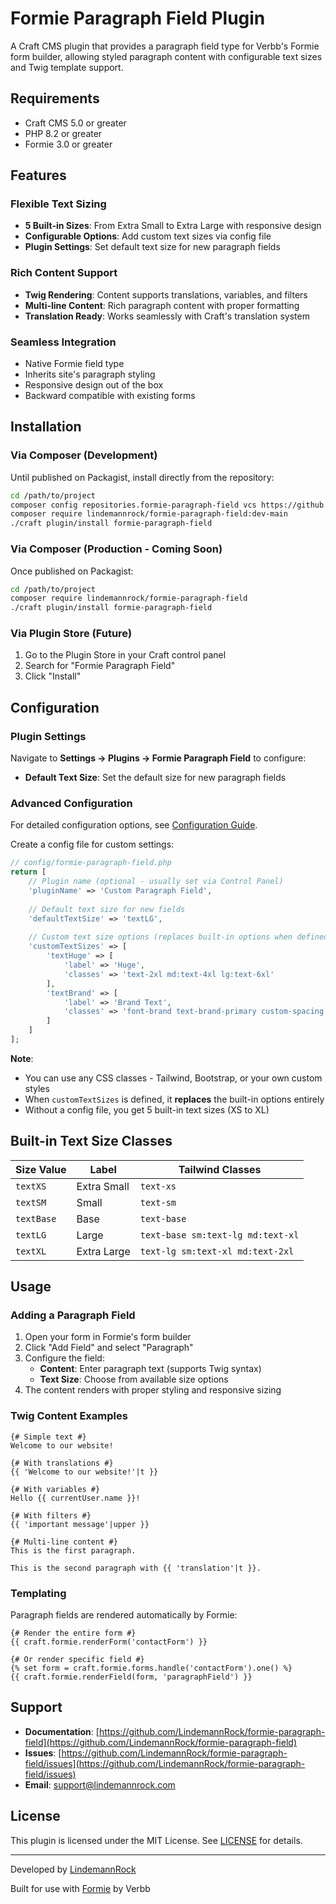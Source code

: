 # Formie Paragraph Field Plugin

A Craft CMS plugin that provides a paragraph field type for Verbb's Formie form builder, allowing styled paragraph content with configurable text sizes and Twig template support.

## Requirements

- Craft CMS 5.0 or greater
- PHP 8.2 or greater
- Formie 3.0 or greater

## Features

### Flexible Text Sizing
- **5 Built-in Sizes**: From Extra Small to Extra Large with responsive design
- **Configurable Options**: Add custom text sizes via config file
- **Plugin Settings**: Set default text size for new paragraph fields

### Rich Content Support
- **Twig Rendering**: Content supports translations, variables, and filters
- **Multi-line Content**: Rich paragraph content with proper formatting
- **Translation Ready**: Works seamlessly with Craft's translation system

### Seamless Integration
- Native Formie field type
- Inherits site's paragraph styling
- Responsive design out of the box
- Backward compatible with existing forms

## Installation

### Via Composer (Development)

Until published on Packagist, install directly from the repository:

```bash
cd /path/to/project
composer config repositories.formie-paragraph-field vcs https://github.com/LindemannRock/formie-paragraph-field
composer require lindemannrock/formie-paragraph-field:dev-main
./craft plugin/install formie-paragraph-field
```

### Via Composer (Production - Coming Soon)

Once published on Packagist:

```bash
cd /path/to/project
composer require lindemannrock/formie-paragraph-field
./craft plugin/install formie-paragraph-field
```

### Via Plugin Store (Future)

1. Go to the Plugin Store in your Craft control panel
2. Search for "Formie Paragraph Field"
3. Click "Install"

## Configuration

### Plugin Settings

Navigate to **Settings → Plugins → Formie Paragraph Field** to configure:
- **Default Text Size**: Set the default size for new paragraph fields

### Advanced Configuration

For detailed configuration options, see [Configuration Guide](docs/CONFIGURATION.md).

Create a config file for custom settings:

```php
// config/formie-paragraph-field.php
return [
    // Plugin name (optional - usually set via Control Panel)
    'pluginName' => 'Custom Paragraph Field',
    
    // Default text size for new fields
    'defaultTextSize' => 'textLG',
    
    // Custom text size options (replaces built-in options when defined)
    'customTextSizes' => [
        'textHuge' => [
            'label' => 'Huge',
            'classes' => 'text-2xl md:text-4xl lg:text-6xl'
        ],
        'textBrand' => [
            'label' => 'Brand Text',
            'classes' => 'font-brand text-brand-primary custom-spacing'
        ]
    ]
];
```

**Note**: 
- You can use any CSS classes - Tailwind, Bootstrap, or your own custom styles
- When `customTextSizes` is defined, it **replaces** the built-in options entirely
- Without a config file, you get 5 built-in text sizes (XS to XL)

## Built-in Text Size Classes

| Size Value | Label | Tailwind Classes |
|------------|-------|------------------|
| `textXS` | Extra Small | `text-xs` |
| `textSM` | Small | `text-sm` |
| `textBase` | Base | `text-base` |
| `textLG` | Large | `text-base sm:text-lg md:text-xl` |
| `textXL` | Extra Large | `text-lg sm:text-xl md:text-2xl` |

## Usage

### Adding a Paragraph Field

1. Open your form in Formie's form builder
2. Click "Add Field" and select "Paragraph" 
3. Configure the field:
   - **Content**: Enter paragraph text (supports Twig syntax)
   - **Text Size**: Choose from available size options
4. The content renders with proper styling and responsive sizing

### Twig Content Examples

```twig
{# Simple text #}
Welcome to our website!

{# With translations #}
{{ 'Welcome to our website!'|t }}

{# With variables #}
Hello {{ currentUser.name }}!

{# With filters #}
{{ 'important message'|upper }}

{# Multi-line content #}
This is the first paragraph.

This is the second paragraph with {{ 'translation'|t }}.
```

### Templating

Paragraph fields are rendered automatically by Formie:

```twig
{# Render the entire form #}
{{ craft.formie.renderForm('contactForm') }}

{# Or render specific field #}
{% set form = craft.formie.forms.handle('contactForm').one() %}
{{ craft.formie.renderField(form, 'paragraphField') }}
```

## Support

- **Documentation**: [https://github.com/LindemannRock/formie-paragraph-field](https://github.com/LindemannRock/formie-paragraph-field)
- **Issues**: [https://github.com/LindemannRock/formie-paragraph-field/issues](https://github.com/LindemannRock/formie-paragraph-field/issues)
- **Email**: [support@lindemannrock.com](mailto:support@lindemannrock.com)

## License

This plugin is licensed under the MIT License. See [LICENSE](LICENSE) for details.

---

Developed by [LindemannRock](https://lindemannrock.com)

Built for use with [Formie](https://verbb.io/craft-plugins/formie) by Verbb
